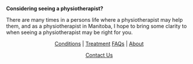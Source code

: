 **Considering seeing a physiotherapist?**

There are many times in a persons life where a physiotherapist may help them, and as a physiotherapist in Manitoba, I hope to bring some clarity to when seeing a physiotherapist may be right for you. 

<div align="center">

[Conditions](https://klattphysio.github.io/conditions)  |  [Treatment](https://klattphysio.github.io/treatment) 
[FAQs](https://klattphysio.github.io/faqs)  |  [About](https://klattphysio.github.io/about)

[Contact Us](https://klattphysio.github.io/contact)

</div>
